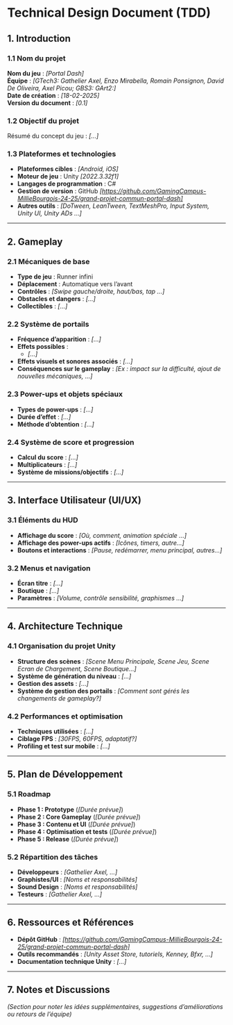 # Technical Design Document (TDD)

## 1. Introduction

### 1.1 Nom du projet
**Nom du jeu** : _[Portal Dash]_  
**Équipe** : _[GTech3: Gathelier Axel, Enzo Mirabella, Romain Ponsignon, David De Oliveira, Axel Picou; GBS3: GArt2:]_  
**Date de création** : _[18-02-2025]_  
**Version du document** : _[0.1]_  

### 1.2 Objectif du projet
Résumé du concept du jeu : _[...]_

### 1.3 Plateformes et technologies
- **Plateformes cibles** : _[Android, iOS]_  
- **Moteur de jeu** : Unity _[2022.3.32f1]_  
- **Langages de programmation** : C#  
- **Gestion de version** : GitHub _[https://github.com/GamingCampus-MillieBourgois-24-25/grand-projet-commun-portal-dash]_  
- **Autres outils** : _[DoTween, LeanTween, TextMeshPro, Input System, Unity UI, Unity ADs ...]_

---

## 2. Gameplay

### 2.1 Mécaniques de base
- **Type de jeu** : Runner infini
- **Déplacement** : Automatique vers l’avant
- **Contrôles** : _[Swipe gauche/droite, haut/bas, tap ...]_  
- **Obstacles et dangers** : _[...]_
- **Collectibles** : _[...]_

### 2.2 Système de portails
- **Fréquence d’apparition** : _[...]_  
- **Effets possibles** :
  - _[...]_
- **Effets visuels et sonores associés** : _[...]_  
- **Conséquences sur le gameplay** : _[Ex : impact sur la difficulté, ajout de nouvelles mécaniques, ...]_

### 2.3 Power-ups et objets spéciaux
- **Types de power-ups** : _[...]_
- **Durée d’effet** : _[...]_  
- **Méthode d’obtention** : _[...]_  

### 2.4 Système de score et progression
- **Calcul du score** : _[...]_  
- **Multiplicateurs** : _[...]_  
- **Système de missions/objectifs** : _[...]_

---

## 3. Interface Utilisateur (UI/UX)

### 3.1 Éléments du HUD
- **Affichage du score** : _[Où, comment, animation spéciale ...]_  
- **Affichage des power-ups actifs** : _[Icônes, timers, autre...]_  
- **Boutons et interactions** : _[Pause, redémarrer, menu principal, autres...]_  

### 3.2 Menus et navigation
- **Écran titre** : _[...]_  
- **Boutique** : _[...]_  
- **Paramètres** : _[Volume, contrôle sensibilité, graphismes ...]_

---

## 4. Architecture Technique

### 4.1 Organisation du projet Unity
- **Structure des scènes** : _[Scene Menu Principale, Scene Jeu, Scene Ecran de Chargement, Scene Boutique...]_  
- **Système de génération du niveau** : _[...]_  
- **Gestion des assets** : _[...]_  
- **Système de gestion des portails** : _[Comment sont gérés les changements de gameplay?]_  

### 4.2 Performances et optimisation
- **Techniques utilisées** : _[...]_  
- **Ciblage FPS** : _[30FPS, 60FPS, adaptatif?]_  
- **Profiling et test sur mobile** : _[...]_

---

## 5. Plan de Développement

### 5.1 Roadmap
- **Phase 1 : Prototype** (_[Durée prévue]_)  
- **Phase 2 : Core Gameplay** (_[Durée prévue]_)  
- **Phase 3 : Contenu et UI** (_[Durée prévue]_)  
- **Phase 4 : Optimisation et tests** (_[Durée prévue]_)  
- **Phase 5 : Release** (_[Durée prévue]_)  

### 5.2 Répartition des tâches
- **Développeurs** : _[Gathelier Axel, ...]_  
- **Graphistes/UI** : _[Noms et responsabilités]_  
- **Sound Design** : _[Noms et responsabilités]_  
- **Testeurs** : _[Gathelier Axel, ...]_  

---

## 6. Ressources et Références

- **Dépôt GitHub** : _[https://github.com/GamingCampus-MillieBourgois-24-25/grand-projet-commun-portal-dash]_  
- **Outils recommandés** : _[Unity Asset Store, tutoriels, Kenney, Bfxr, ...]_  
- **Documentation technique Unity** : _[...]_  

---

## 7. Notes et Discussions

_(Section pour noter les idées supplémentaires, suggestions d’améliorations ou retours de l’équipe)_
